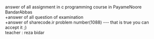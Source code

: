 answer of all assignment in c programming course in PayameNoore BandarAbbas <br/>
+answer of all question of examination <br/>
+answer of sharecode.ir problem number(1088) --- that is true you can accept it ;) <br/>
teacher : reza bidar <br/>